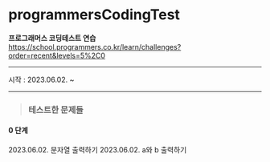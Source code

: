 # programmersCodingTest
**프로그래머스 코딩테스트 연습**   
https://school.programmers.co.kr/learn/challenges?order=recent&levels=5%2C0   

---
시작 : 2023.06.02. ~   

---
> ###  테스트한 문제들

#### 0 단계
2023.06.02. 문자열 출력하기
2023.06.02. a와 b 출력하기
